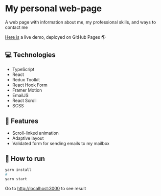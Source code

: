# My personal web-page
A web page with information about me, my professional skills, and ways to contact me

[Here is](https://alexey-hohlov.github.io/) a live demo, deployed on GitHub Pages 🌎

## 💻 Technologies
* TypeScript
* React
* Redux Toolkit
* React Hook Form
* Framer Motion
* EmailJS
* React Scroll
* SCSS

## 🚀 Features

* Scroll-linked animation
* Adaptive layout
* Validated form for sending emails to my mailbox

## 🤖 How to run

```bash
yarn install
#
yarn start
```

Go to [http://localhost:3000](http://localhost:3000) to see result

